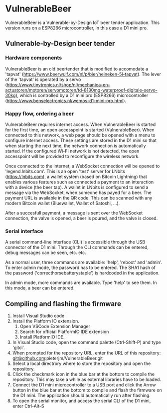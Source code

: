 # VulnerableBeer

VulnerableBeer is a Vulnerable-by-Design IoT beer tender application. This version runs on a ESP8266 microcontroller, in this case a D1 mini pro. 

## Vulnerable-by-Design beer tender

### Hardware components
VulnerableBeer is an old beertender that is modified to accomodate a 'tapvat' (https://www.beerwulf.com/nl/p/bier/heineken-5l-tapvat). The lever of the 'tapvat' is operated by a servo (https://www.tinytronics.nl/shop/nl/mechanica-en-actuatoren/motoren/servomotoren/td-8130mg-waterproof-digitale-servo-30kg), which is controlled by a D1 mini pro (ESP8266) microcontroller (https://www.benselectronics.nl/wemos-d1-mini-pro.html). 

### Happy flow, ordering a beer
VulnerableBeer requires internet access. When VulnerableBeer is started for the first time, an open accesspoint is started (VulnerableBeer). When connected to this network, a web page should be opened with a menu to configure internet access. These settings are stored in the D1 mini so that when starting the next time, the network connection is automatically started. If the configured Wi-Fi network is not detected, the open accesspoint will be provided to reconfigure the wireless network.

Once connected to the internet, a WebSocket connection will be opened to 'legend.lnbits.com'. This is an open 'test' server for LNbits (https://lnbits.com), a wallet system (based on Bitcoin Lightning) that enables various features such as connected a payment to an interaction with a device (the beer tap). A wallet in LNbits is configured to send a message via the WebSocket, when someone has payed for a beer. The payment URL is available in the QR code. This can be scanned with any modern Bitcoin wallet (Bluewallet, Wallet of Satoshi, ...).

After a succesfull payment, a message is sent over the WebSocket connection, the valve is opened, a beer is poured, and the valve is closed. 

### Serial interface
A serial command-line interface (CLI) is accessible through the USB connector of the D1 mini. Through the CLI commands can be entered, debug messages can be seen, etc. etc.

As a normal user, three commands are available: 'help', 'reboot' and 'admin'. To enter admin mode, the password has to be entered. The SHA1 hash of the password ('correcthorsebatterystaple') is hardcoded in the application. 

In admin mode, more commands are available. Type 'help' to see them. In this mode, a beer can be entered. 

## Compiling and flashing the firmware

 1. Install Visual Studio code
 2. Install the Platform IO extension. 
    1. Open VSCode Extension Manager
    2. Search for official PlatformIO IDE extension
    3. Install PlatformIO IDE.
 3. In Visual Studio code, open the command palette (Ctrl-Shift-P) and type 'gitcl'.
 4. When prompted for the repository URL, enter the URL of this repository: git@github.com:pieterjm/VulnerableBeer.git
 5. Select a local directrory where to store the repository and open the repository.
 6. Click the checkmark icon in the blue bar at the bottom to compile the repository. This may take a while as external libraries have to be loaded.
 7. Connect the D1 mini microcontroller to a USB port and click the Arrow button in the blue bar at the bottom to compile and flash the firmware on the D1 mini. The application should automatically run after flashing.
 8. To open the serial monitor, and access the serial CLI of the D1 mini, enter Ctrl-Alt-S
 
 
 
 
  
